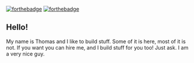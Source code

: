 [![forthebadge](https://forthebadge.com/images/badges/uses-badges.svg)](https://forthebadge.com) [![forthebadge](https://forthebadge.com/images/badges/approved-by-my-mom.svg)](https://forthebadge.com)

## Hello!

My name is Thomas and I like to build stuff. Some of it is here, most of it is not. If you want you can hire me, and I build stuff for you too! Just ask. I am a very nice guy.

<!--
**tjblackheart/tjblackheart** is a ✨ _special_ ✨ repository because its `README.md` (this file) appears on your GitHub profile.

Here are some ideas to get you started:

- 🔭 I’m currently working on ...
- 🌱 I’m currently learning ...
- 👯 I’m looking to collaborate on ...
- 🤔 I’m looking for help with ...
- 💬 Ask me about ...
- 📫 How to reach me: ...
- 😄 Pronouns: ...
- ⚡ Fun fact: ...
-->
